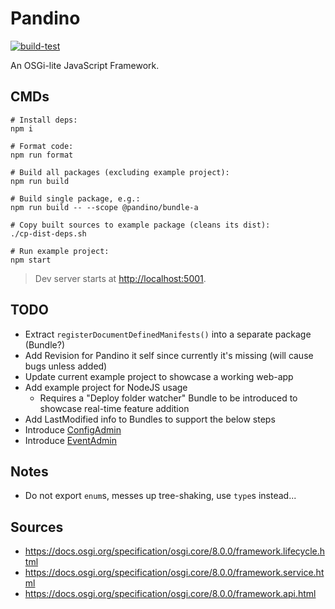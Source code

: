 # Pandino

[![build-test](https://github.com/BlackBeltTechnology/pandino/actions/workflows/node.js.yml/badge.svg)](https://github.com/BlackBeltTechnology/pandino/actions/workflows/build-test.yml)

An OSGi-lite JavaScript Framework.

## CMDs

```
# Install deps:
npm i

# Format code:
npm run format

# Build all packages (excluding example project):
npm run build

# Build single package, e.g.:
npm run build -- --scope @pandino/bundle-a

# Copy built sources to example package (cleans its dist):
./cp-dist-deps.sh

# Run example project:
npm start
```

> Dev server starts at [http://localhost:5001](http://localhost:5001).

## TODO

- Extract `registerDocumentDefinedManifests()` into a separate package (Bundle?)
- Add Revision for Pandino it self since currently it's missing (will cause bugs unless added)
- Update current example project to showcase a working web-app
- Add example project for NodeJS usage
  - Requires a "Deploy folder watcher" Bundle to be introduced to showcase real-time feature addition
- Add LastModified info to Bundles to support the below steps
- Introduce [ConfigAdmin](https://docs.osgi.org/specification/osgi.cmpn/8.0.0/service.cm.html)
- Introduce [EventAdmin](https://docs.osgi.org/specification/osgi.cmpn/8.0.0/service.event.html)

## Notes

- Do not export `enum`s, messes up tree-shaking, use `type`s instead...


## Sources
- https://docs.osgi.org/specification/osgi.core/8.0.0/framework.lifecycle.html
- https://docs.osgi.org/specification/osgi.core/8.0.0/framework.service.html
- https://docs.osgi.org/specification/osgi.core/8.0.0/framework.api.html
